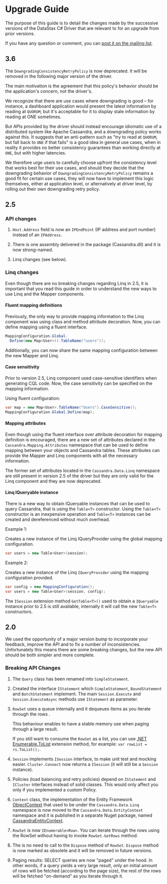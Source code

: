 # Upgrade Guide

The purpose of this guide is to detail the changes made by the successive versions of the DataStax C# Driver that 
are relevant to for an upgrade from prior versions.

If you have any question or comment, you can [post it on the mailing list][mailing-list].

## 3.6

The `DowngradingConsistencyRetryPolicy` is now deprecated. It will be removed in the following major version of the 
driver.

The main motivation is the agreement that this policy's behavior should be the application's concern, not the driver's.

We recognize that there are use cases where downgrading is good – for instance, a dashboard application would present
the latest information by reading at `QUORUM`, but it's acceptable for it to display stale information by reading at
ONE sometimes.

But APIs provided by the driver should instead encourage idiomatic use of a distributed system like Apache Cassandra,
and a downgrading policy works against this. It suggests that an anti-pattern such as "try to read at `QUORUM`, but
fall back to `ONE` if that fails" is a good idea in general use cases, when in reality it provides no better consistency
guarantees than working directly at `ONE`, but with higher latencies.

We therefore urge users to carefully choose upfront the consistency level that works best for their use cases, and
should they decide that the downgrading behavior of `DowngradingConsistencyRetryPolicy` remains a good fit for certain
use cases, they will now have to implement this logic themselves, either at application level, or alternatively at
driver level, by rolling out their own downgrading retry policy.

## 2.5

### API changes

1. `Host.Address` field is now an `IPEndPoint` (IP address and port number) instead of an `IPAddress`.

1. There is one assembly delivered in the package (Cassandra.dll) and it is now strong-named.

1. Linq changes (see below).

### Linq changes

Even though there are no breaking changes regarding Linq in 2.5, it is important that you read this guide in order to
understand the new ways to use Linq and the Mapper components.

#### Fluent mapping definitions

Previously, the only way to provide mapping information to the Linq component was using class and method attribute decoration.
Now, you can define mapping using a fluent interface.

```csharp
MappingConfiguration.Global.
  Define(new Map<User>().TableName("users"));
```

Additionally, you can now share the same mapping configuration between the new Mapper and Linq.

#### Case sensitivity

Prior to version 2.5, Linq component used case-sensitive identifiers when generating CQL code. Now, the case 
sensitivity can be specified on the mapping information.

Using fluent configuration:

```csharp
var map = new Map<User>.TableName("Users").CaseSensitive();
MappingConfiguration.Global.Define(map);
```

#### Mapping attributes

Even though using the fluent interface over attribute decoration for mapping definition is encouraged, there are a
new set of attributes declared in the `Cassandra.Mapping.Attributes` namespace that can be used to define mapping
between your objects and Cassandra tables. These attributes can provide the Mapper and Linq components with all the
necessary information.

The former set of attributes located in the `Cassandra.Data.Linq` namespace are still present in version 2.5 of the
driver but they are only valid for the Linq component and they are now deprecated.

#### Linq IQueryable instance

There is a new way to obtain IQueryable instances that can be used to query Cassandra, that is using the `Table<T>`
constructor. Using the `Table<T>` constructor is an inexpensive operation and `Table<T>` instances can be created and
dereferenced without much overhead.

Example 1:

Creates a new instance of the Linq IQueryProvider using the global mapping configuration.

```csharp
var users = new Table<User>(session);
```

Example 2:

Creates a new instance of the Linq `IQueryProvider` using the mapping configuration provided.

```csharp
var config = new MappingConfiguration();
var users = new Table<User>(session, config);
```

The `ISession` extension method  `GetTable<T>()` used to obtain a `IQueryable` instance prior to 2.5 is still available,
internally it will call the new `Table<T>` constructors.

## 2.0

We used the opportunity of a major version bump to incorporate your feedback, improve the API and to fix a number
of inconsistencies. Unfortunately this means there are some breaking changes, but the new API should be both simpler
and more complete.

### Breaking API Changes

1. The `Query` class has been renamed into `SimpleStatement`.

1. Created the interface `IStatement` which `SimpleStatement`, `BoundStatement` and `BatchStatement` implement.
The main `Session.Execute` and `Session.ExecuteAsync` methods use `IStatement` as parameter.

1.  `RowSet` uses a queue internally and it dequeues items as you iterate through the rows .

    This behaviour enables to have a stable memory use when paging through a large result.

    If you still want to consume the `RowSet` as a list, you can use [.NET Enumerable.ToList][enum-tolist] extension 
    method, for example: `var rowList = rs.ToList();`.

1. `Session` implements `ISession` interface, to make unit test and mocking easier. `Cluster.Connect` now returns a
`ISession` (it will still be a `Session` instance).

1. Policies (load balancing and retry policies) depend on `IStatement` and `ICluster` interfaces instead of solid
classes. This would only affect you only if you implemented a custom Policy.

1. `Context` class, the implementation of the Entity Framework [ObjectContext][context] that used to be under the
`Cassandra.Data.Linq` namespace is now moved to the `Cassandra.Data.EntityContext` namespace and it is published in
a separate Nuget package, named [CassandraEntityContext][entitynuget].

1. `RowSet` is now `IEnumerable<Row>`. You can iterate through the rows using the RowSet without having to invoke
`RowSet.GetRows` method.

1. The is no need to call to the `Dispose` method of `RowSet`. `Dispose` method is now marked as obsolete and it will
be removed in future versions.

1. Paging results: SELECT queries are now "paged" under the hood. In other words, if a query yields a very large result,
only an initial amount of rows will be fetched (according to the page size), the rest of the rows will be fetched
"on-demand" as you iterate through it.


[mailing-list]: https://groups.google.com/a/lists.datastax.com/forum/#!forum/csharp-driver-user
[context]: https://msdn.microsoft.com/en-us/library/system.data.objects.objectcontext(v=vs.110).aspx
[entitynuget]: https://www.nuget.org/packages/CassandraEntityContext/
[enum-tolist]: https://msdn.microsoft.com/en-us/library/bb342261(v=vs.110).aspx